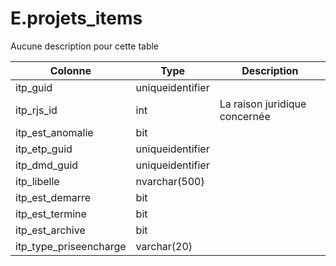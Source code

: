 # E.projets_items

Aucune description pour cette table

Colonne|Type|Description
---|---|---
itp_guid|uniqueidentifier|
itp_rjs_id|int|La raison juridique concernée 
itp_est_anomalie|bit|
itp_etp_guid|uniqueidentifier|
itp_dmd_guid|uniqueidentifier|
itp_libelle|nvarchar(500)|
itp_est_demarre|bit|
itp_est_termine|bit|
itp_est_archive|bit|
itp_type_priseencharge|varchar(20)|
